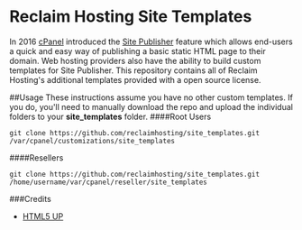 # Reclaim Hosting Site Templates
In 2016 [cPanel](http://cpanel.com/) introduced the [Site Publisher](https://documentation.cpanel.net/display/ALD/Site+Publisher) feature which allows end-users a quick and easy way of publishing a basic static HTML page to their domain. Web hosting providers also have the ability to build custom templates for Site Publisher. This repository contains all of Reclaim Hosting's additional templates provided with a open source license.

##Usage
These instructions assume you have no other custom templates. If you do, you'll need to manually download the repo and upload the individual folders to your **site_templates** folder.
####Root Users
```
git clone https://github.com/reclaimhosting/site_templates.git /var/cpanel/customizations/site_templates
```
####Resellers
```
git clone https://github.com/reclaimhosting/site_templates.git /home/username/var/cpanel/reseller/site_templates
```

###Credits
* [HTML5 UP](http://html5up.net/)
